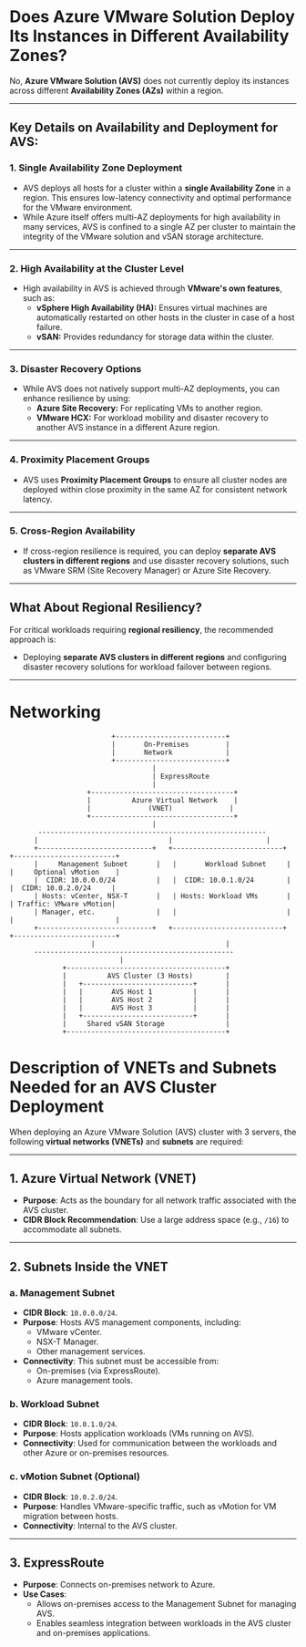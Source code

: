 # Does Azure VMware Solution Deploy Its Instances in Different Availability Zones?

No, **Azure VMware Solution (AVS)** does not currently deploy its instances across different **Availability Zones (AZs)** within a region.

---

## Key Details on Availability and Deployment for AVS:

### 1. Single Availability Zone Deployment
- AVS deploys all hosts for a cluster within a **single Availability Zone** in a region. This ensures low-latency connectivity and optimal performance for the VMware environment.
- While Azure itself offers multi-AZ deployments for high availability in many services, AVS is confined to a single AZ per cluster to maintain the integrity of the VMware solution and vSAN storage architecture.

---

### 2. High Availability at the Cluster Level
- High availability in AVS is achieved through **VMware's own features**, such as:
    - **vSphere High Availability (HA):** Ensures virtual machines are automatically restarted on other hosts in the cluster in case of a host failure.
    - **vSAN:** Provides redundancy for storage data within the cluster.

---

### 3. Disaster Recovery Options
- While AVS does not natively support multi-AZ deployments, you can enhance resilience by using:
    - **Azure Site Recovery:** For replicating VMs to another region.
    - **VMware HCX:** For workload mobility and disaster recovery to another AVS instance in a different Azure region.

---

### 4. Proximity Placement Groups
- AVS uses **Proximity Placement Groups** to ensure all cluster nodes are deployed within close proximity in the same AZ for consistent network latency.

---

### 5. Cross-Region Availability
- If cross-region resilience is required, you can deploy **separate AVS clusters in different regions** and use disaster recovery solutions, such as VMware SRM (Site Recovery Manager) or Azure Site Recovery.

---

## What About Regional Resiliency?
For critical workloads requiring **regional resiliency**, the recommended approach is:
- Deploying **separate AVS clusters in different regions** and configuring disaster recovery solutions for workload failover between regions.

---

# Networking

                             +---------------------------+
                             |       On-Premises         |
                             |       Network             |
                             +---------------------------+
                                       |
                                       | ExpressRoute
                                       |
                       +-----------------------------------+
                       |          Azure Virtual Network    |
                       |              (VNET)              |
                       +-----------------------------------+
                                       |
           --------------------------------------------------------
          |                                |                       |
          +----------------------------+   +---------------------------+   +-------------------------+
          |     Management Subnet       |   |       Workload Subnet     |   |     Optional vMotion    |
          |  CIDR: 10.0.0.0/24          |   |  CIDR: 10.0.1.0/24        |   |  CIDR: 10.0.2.0/24     |
          | Hosts: vCenter, NSX-T       |   | Hosts: Workload VMs       |   | Traffic: VMware vMotion|
          | Manager, etc.               |   |                           |   |                         |
          +----------------------------+   +---------------------------+   +-------------------------+
                        |                                |
          -------------------------------------------------
                               |
                 +---------------------------------------+
                 |          AVS Cluster (3 Hosts)        |
                 |   +---------------------------+       |
                 |   |       AVS Host 1          |       |
                 |   |       AVS Host 2          |       |
                 |   |       AVS Host 3          |       |
                 |   +---------------------------+       |
                 |     Shared vSAN Storage               |
                 +---------------------------------------+

# Description of VNETs and Subnets Needed for an AVS Cluster Deployment

When deploying an Azure VMware Solution (AVS) cluster with 3 servers, the following **virtual networks (VNETs)** and **subnets** are required:

---

## 1. **Azure Virtual Network (VNET)**
- **Purpose**: Acts as the boundary for all network traffic associated with the AVS cluster.
- **CIDR Block Recommendation**: Use a large address space (e.g., `/16`) to accommodate all subnets.

---

## 2. **Subnets Inside the VNET**

### **a. Management Subnet**
- **CIDR Block**: `10.0.0.0/24`.
- **Purpose**: Hosts AVS management components, including:
    - VMware vCenter.
    - NSX-T Manager.
    - Other management services.
- **Connectivity**: This subnet must be accessible from:
    - On-premises (via ExpressRoute).
    - Azure management tools.

### **b. Workload Subnet**
- **CIDR Block**: `10.0.1.0/24`.
- **Purpose**: Hosts application workloads (VMs running on AVS).
- **Connectivity**: Used for communication between the workloads and other Azure or on-premises resources.

### **c. vMotion Subnet (Optional)**
- **CIDR Block**: `10.0.2.0/24`.
- **Purpose**: Handles VMware-specific traffic, such as vMotion for VM migration between hosts.
- **Connectivity**: Internal to the AVS cluster.

---

## 3. **ExpressRoute**
- **Purpose**: Connects on-premises network to Azure.
- **Use Cases**:
    - Allows on-premises access to the Management Subnet for managing AVS.
    - Enables seamless integration between workloads in the AVS cluster and on-premises applications.